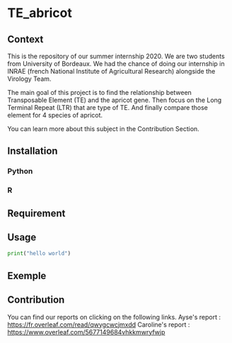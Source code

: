 # TE_abricot

## Context
This is the repository of our summer internship 2020. We are two students from University of Bordeaux. We had the chance of doing our internship in INRAE (french National Institute of Agricultural Research) alongside the Virology Team.

The main goal of this project is to find the relationship between Transposable Element (TE) and the apricot gene. Then focus on the Long Terminal Repeat (LTR) that are type of TE. And finally compare those element for 4 species of apricot.

You can learn more about this subject in the Contribution Section.

## Installation 
### Python 
### R 
## Requirement

## Usage
```python
print("hello world")
```

## Exemple 

## Contribution
You can find our reports on clicking on the following links.
Ayse's report :  https://fr.overleaf.com/read/qwygcwcjmxdd
Caroline's report :  https://www.overleaf.com/5677149684vhkkmwryfwjp





